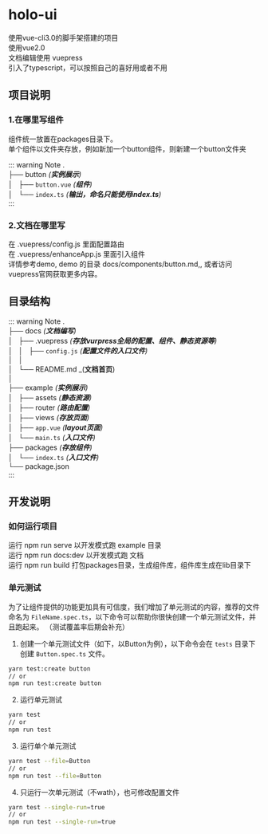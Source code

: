 # holo-ui

使用vue-cli3.0的脚手架搭建的项目<br />
使用vue2.0<br />
文档编辑使用 vuepress<br />
引入了typescript，可以按照自己的喜好用或者不用<br />

## 项目说明
### 1.在哪里写组件
  组件统一放置在packages目录下。<br />
  单个组件以文件夹存放，例如新加一个button组件，则新建一个button文件夹

  :::  warning Note
  .<br />
  ├── button _(**实例展示**)_<br />
  │   ├── `button.vue` _(**组件**)_<br />
  │   └── `index.ts` _(**输出，命名只能使用index.ts**)_<br />
  :::

### 2.文档在哪里写
  在 .vuepress/config.js 里面配置路由<br />
  在 .vuepress/enhanceApp.js 里面引入组件<br />
  详情参考demo, demo 的目录  docs/components/button.md,, 或者访问vuepress官网获取更多内容。


## 目录结构

<!-- textlint-disable terminology -->
::: warning Note
.<br />
├── docs _(**文档编写**)_<br />
│   ├── .vuepress _(**存放vurpress全局的配置、组件、静态资源等**)_<br />
│   │   ├── `config.js` _(**配置文件的入口文件**)_<br />
│   │ <br />
│   └── README.md _(**文档首页**)<br />
│ <br />
├── example _(**实例展示**)_<br />
│   ├── assets _(**静态资源**)_<br />
│   ├── router _(**路由配置**)_<br />
│   ├── views _(**存放页面**)_<br />
│   ├── `app.vue` _(**layout页面**)_<br />
│   └── `main.ts` _(**入口文件**)_<br />
├── packages _(**存放组件**)_<br />
│   └── `index.ts` _(**入口文件**)_<br />
└── package.json<br />
:::
<!-- textlint-enable -->

## 开发说明

### 如何运行项目
运行 npm run serve          以开发模式跑 example 目录<br />
运行 npm run docs:dev       以开发模式跑 文档<br />
运行 npm run build          打包packages目录，生成组件库，组件库生成在lib目录下<br />

### 单元测试
为了让组件提供的功能更加具有可信度，我们增加了单元测试的内容，推荐的文件命名为 `FileName.spec.ts`，以下命令可以帮助你很快创建一个单元测试文件，并且跑起来。
（测试覆盖率后期会补充）

1. 创建一个单元测试文件（如下，以Button为例），以下命令会在 `tests` 目录下创建 `Button.spec.ts` 文件。
```bash
yarn test:create button
// or
npm run test:create button
```

2. 运行单元测试
```bash
yarn test
// or
npm run test
```

3. 运行单个单元测试
```bash
yarn test --file=Button
// or 
npm run test --file=Button
```

4. 只运行一次单元测试（不wath），也可修改配置文件
```bash
yarn test --single-run=true
// or
npm run test --single-run=true
```
